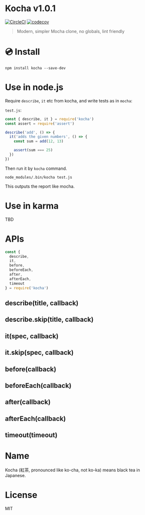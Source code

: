 # Kocha v1.0.1

[![CircleCI](https://circleci.com/gh/kt3k/kocha.svg?style=svg)](https://circleci.com/gh/kt3k/kocha)
[![codecov](https://codecov.io/gh/kt3k/kocha/branch/master/graph/badge.svg)](https://codecov.io/gh/kt3k/kocha)

> Modern, simpler Mocha clone, no globals, lint friendly

# :cd: Install

    npm install kocha --save-dev

# Use in node.js

Require `describe`, `it` etc from kocha, and write tests as in `mocha`:

`test.js`:

```js
const { describe, it } = require('kocha')
const assert = require('assert')

describe('add', () => {
  it('adds the given numbers', () => {
    const sum = add(12, 13)

    assert(sum === 25)
  })
})
```

Then run it by `kocha` command.

    node_modules/.bin/kocha test.js

This outputs the report like mocha.

# Use in karma

TBD

# APIs

```js
const {
  describe,
  it,
  before,
  beforeEach,
  after,
  afterEach,
  timeout
} = require('kocha')
```

## describe(title, callback)
## describe.skip(title, callback)
## it(spec, callback)
## it.skip(spec, callback)
## before(callback)
## beforeEach(callback)
## after(callback)
## afterEach(callback)
## timeout(timeout)

# Name

Kocha (紅茶, pronounced like ko-cha, not ko-ka) means black tea in Japanese.

# License

MIT
